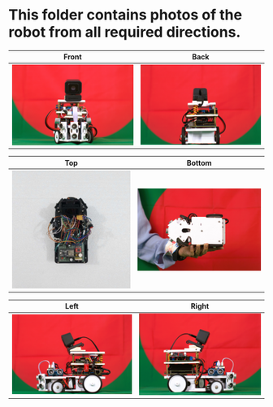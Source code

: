 # This folder contains photos of the robot from all required directions.

| Front                               | Back                            |
| ----------------------------------- | ------------------------------- |
| <img alt="front" width="700px" src="Front.jpg" /> | <img alt="back" width="700px" src="Back.jpg" /> |

| Top                                 | Bottom                          |
| ----------------------------------- | ------------------------------- |
| <img alt="top" width="722px" src="Top.jpg" /> | <img alt="bottom" width="700px" src="Bottom.jpg" /> |

| Left                                | Right                           |
| ----------------------------------- | ------------------------------- |
| <img alt="left" width="705px" src="Left.jpg" /> | <img alt="right" width="700px" src="Right.jpg" /> |
